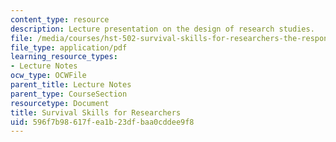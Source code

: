 ```yaml
---
content_type: resource
description: Lecture presentation on the design of research studies.
file: /media/courses/hst-502-survival-skills-for-researchers-the-responsible-conduct-of-research-spring-2003/596f7b98617fea1b23dfbaa0cddee9f8_3bstudydesign.pdf
file_type: application/pdf
learning_resource_types:
- Lecture Notes
ocw_type: OCWFile
parent_title: Lecture Notes
parent_type: CourseSection
resourcetype: Document
title: Survival Skills for Researchers
uid: 596f7b98-617f-ea1b-23df-baa0cddee9f8
---
```


